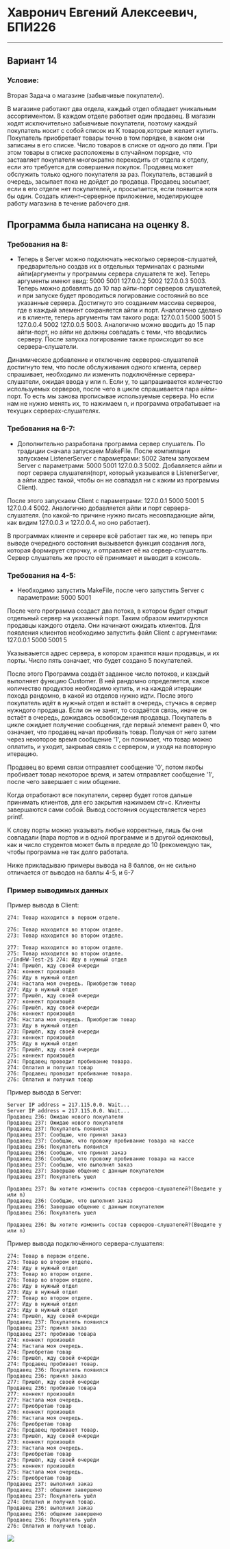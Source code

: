 # Хавронич Евгений Алексеевич, БПИ226
---
## Вариант 14
### Условие:
Вторая Задача о магазине (забывчивые покупатели). 

В магазине работают два отдела, каждый отдел обладает уникальным ассортиментом. В каждом отделе работает один продавец. В магазин ходят исключительно забывчивые покупатели, поэтому каждый покупатель носит с собой список из K товаров,которые желает купить. Покупатель приобретает товары точно в том порядке, в каком они записаны в его списке. Число товаров в списке от одного до пяти. При этом товары в списке расположены в случайном порядке, что заставляет покупателя многократно переходить от отдела к отделу, если это требуется для совершения покупок. Продавец может обслужить только одного покупателя за раз. Покупатель, вставший в очередь, засыпает пока не дойдет до продавца. Продавец засыпает, если в его отделе нет покупателей, и просыпается, если появится хотя бы один. Создать клиент–серверное приложение, моделирующее работу магазина в течение рабочего дня. 

## Программа была написана на оценку 8.


### Требования на 8:
- Теперь в  Server можно подключать несколько серверов-слушатей, предварительно создав их в отдельных терминалах с разными айпи(аргументы у программы сервера слушателя те же). Теперь аргументы имеют ввид: 5000 5001 127.0.0.2 5002 127.0.0.3 5003. Теперь можно добавлять до 10 пар айпи-порт серверов слушателей, и при запуске будет проводиться логирование состояний во все указанные сервера. Достигнуто это созданием массива серверов, где в каждый элемент сохраняется айпи и порт. Аналогично сделано и в клиенте, теперь аргументы там такого рода: 127.0.0.1 5000 5001 5 127.0.0.4 5002 127.0.0.5 5003. Аналогично можно вводить до 15 пар айпи-порт, но айпи не должны совпадать с теми, что вводились серверу. После запуска логирование также происходит во все сервера-слушатели.

Динамическое добавление и отключение серверов-слушателей достигнуто тем, что после обслуживания одного клиента, сервер спрашивает, необходимо ли изменить подключённые сервера-слушатели, ожидая ввода y или n. Если y, то щапрашивается количество используемых серверов, после чего в цикле спрашивается пара айпи-порт. То есть мы занова прописывае используемые сервера. Но если нам не нужно менять их, то нажимаем n, и программа отрабатывает на текущих серверах-слушателях.

### Требования на 6-7:
- Дополнительно разработана программа сервер слушатель. По традиции сначала запускаем MakeFile. После компиляции запускаем ListenerServer с параметрами: 5002
Затем запускаем Server с параметрами: 5000 5001 127.0.0.3 5002. Добавляется айпи и порт сервера слушателя(порт, который указывался в ListenerServer, а айпи адрес такой, чтобы он не совпадал ни с каким из программы Client).

После этого запускаем Client с параметрами: 127.0.0.1 5000 5001 5 127.0.0.4 5002. Аналогично добавляется айпи и порт сервера-слушателя. (по какой-то причине нужно писать несовпадающие айпи, как видим 127.0.0.3 и 127.0.0.4, но оно работает).

В программах клиенте и сервере всё работает так же, но теперь при выводе очередного состояния вызывается функция создания лога, которая формирует строчку, и отправляет её на сервер-слушатель. Сервер слушатель же просто её принимает и выводит в консоль.

### Требования на 4-5:
- Необходимо запустить MakeFile, после чего запустить Server с параметрами: 5000 5001

После чего программа создаст два потока, в котором будет открыт отдельный сервер на указанный порт. Таким образом имитируются продавцы каждого отдела. Они начинают ожидать клиентов.
Для появления клиентов необходимо запустить файл Client с аргументами: 127.0.0.1 5000 5001 5

Указываыется адрес сервера, в котором хранятся наши продавцы, и их порты. Число пять означает, что будет создано 5 покупателей.

После этого Программа создаёт заданное число потоков, и каждый выполняет функцию Customer. В ней рандомно определяется, какое количество продуктов необходимо купить, и на каждой итерации похода рандомно, в какой из отделов нужно идти. После этого покупатель идёт в нужный отдел и встаёт в очередь, стучась в сервер нужндого продавца. Если он не занят, то создаётся связь, иначе он встаёт в очередь, дожидаясь освобождения продавца.
Покупатель в цикле ожидает получение сообщения, где первый элемент равен 0, что означает, что продавец начал пробивать товар. Получая от него затем через некоторое время сообщение '1', он понимает, что товар можно оплатить, и уходит, закрывая связь с сервером, и уходя на повторную итерацию.

Продавец во время связи отправляет сообщение '0', потом якобы пробивает товар некоторое время, и затем отправляет сообщение '1', после чего завершает с ним общение.

Когда отработают все покупатели, сервер будет готов дальше принимать клиентов, для его закрытия нажимаем ctr+c. Клиенты завершаются сами собой.
Вывод состояния осуществляется через printf.

К слову порты можно указывать любые корректные, лишь бы они совпадали (пара портов и в одной программе и в другой одинаковы), как и число студентов может быть в пределе до 10 (рекомендую так, чтобы программа не так долго работала.

Ниже прикладываю примеры вывода на 8 баллов, он не сильно отличается от выводов на баллы 4-5, и 6-7

### Пример выводимых данных
Пример вывода в Client:
```
274: Товар находится в первом отделе.

276: Товар находится во втором отделе.
273: Товар находится во втором отделе.

277: Товар находится во втором отделе.
275: Товар находится во втором отделе.
~/IndHW-Test-2$ 274: Иду в нужный отдел
274: Пришёл, жду своей очереди
274: коннект произошёл
276: Иду в нужный отдел
274: Настала моя очередь. Приобретаю товар
277: Иду в нужный отдел
277: Пришёл, жду своей очереди
277: коннект произошёл
276: Пришёл, жду своей очереди
276: коннект произошёл
276: Настала моя очередь. Приобретаю товар
273: Иду в нужный отдел
273: Пришёл, жду своей очереди
273: коннект произошёл
275: Иду в нужный отдел
275: Пришёл, жду своей очереди
275: коннект произошёл
274: Продавец проводит пробивание товара.
274: Оплатил и получил товар
276: Продавец проводит пробивание товара.
276: Оплатил и получил товар
```

Пример вывода в Server:
```
Server IP address = 217.115.0.0. Wait...
Server IP address = 217.115.0.0. Wait...
Продавец 236: Ожидаю нового покупателя
Продавец 237: Ожидаю нового покупателя
Продавец 237: Покупатель появился
Продавец 237: Сообщаю, что принял заказ
Продавец 237: Сообщаю, что провожу пробивание товара на кассе
Продавец 236: Покупатель появился
Продавец 236: Сообщаю, что принял заказ
Продавец 236: Сообщаю, что провожу пробивание товара на кассе
Продавец 237: Сообщаю, что выполнил заказ
Продавец 237: Завершаю общение с данным покупателем
Продавец 237: Покупатель ушел

Продавец 237: Вы хотите изменить состав серверов-слушателей?(Введите y или n)
Продавец 236: Сообщаю, что выполнил заказ
Продавец 236: Завершаю общение с данным покупателем
Продавец 236: Покупатель ушел

Продавец 236: Вы хотите изменить состав серверов-слушателей?(Введите y или n)
```

Пример вывода подключённого сервера-слушателя:
```
274: Товар в первом отделе.
275: Товар во втором отделе.
274: Иду в нужный отдел
273: Товар во втором отделе.
276: Товар во втором отделе.
276: Иду в нужный отдел
273: Иду в нужный отдел
277: Товар во втором отделе.
277: Иду в нужный отдел
275: Иду в нужный отдел
274: Пришёл, жду своей очереди
Продавец 237: Покупатель появился
Продавец 237: принял заказ
Продавец 237: пробиваю товара
274: коннект произошёл
274: Настала моя очередь.
274: Приобретаю товар
276: Пришёл, жду своей очереди
274: Продавец пробивает товар.
Продавец 236: Покупатель появился
Продавец 236: принял заказ
277: Пришёл, жду своей очереди
Продавец 236: пробиваю товара
277: коннект произошёл
277: Настала моя очередь.
277: Приобретаю товар
276: коннект произошёл
276: Настала моя очередь.
276: Приобретаю товар
276: Продавец пробивает товар.
273: Пришёл, жду своей очереди
273: коннект произошёл
273: Настала моя очередь.
273: Приобретаю товар
275: Пришёл, жду своей очереди
275: коннект произошёл
275: Настала моя очередь.
275: Приобретаю товар
Продавец 237: выполнил заказ
Продавец 237: общение завершено
Продавец 237: Покупатель ушёл
274: Оплатил и получил товар.
Продавец 236: выполнил заказ
Продавец 236: общение завершено
Продавец 236: Покупатель ушёл
276: Оплатил и получил товар.
```

![]([https://i.pinimg.com/564x/2c/34/a7/2c34a7356f7f07f5f867dfe8af1a4758.jpg](https://i.pinimg.com/564x/44/a3/d9/44a3d9d6e8d57f0554d643ddcd55104d.jpg))
